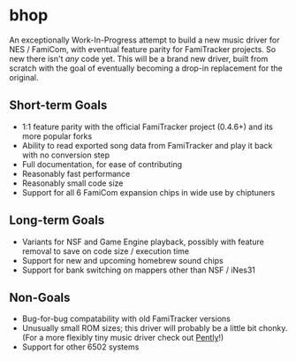 # bhop

An exceptionally Work-In-Progress attempt to build a new music driver for NES / FamiCom, with eventual feature parity for FamiTracker projects. So new there isn't *any* code yet. This will be a brand new driver, built from scratch with the goal of eventually becoming a drop-in replacement for the original.

## Short-term Goals

- 1:1 feature parity with the official FamiTracker project (0.4.6+) and its more popular forks
- Ability to read exported song data from FamiTracker and play it back with no conversion step
- Full documentation, for ease of contributing
- Reasonably fast performance
- Reasonably small code size
- Support for all 6 FamiCom expansion chips in wide use by chiptuners

## Long-term Goals

- Variants for NSF and Game Engine playback, possibly with feature removal to save on code size / execution time
- Support for new and upcoming homebrew sound chips
- Support for bank switching on mappers other than NSF / iNes31

## Non-Goals

- Bug-for-bug compatability with old FamiTracker versions
- Unusually small ROM sizes; this driver will probably be a little bit chonky. (For a more flexibly tiny music driver check out [Pently](https://github.com/pinobatch/pently)!)
- Support for other 6502 systems


